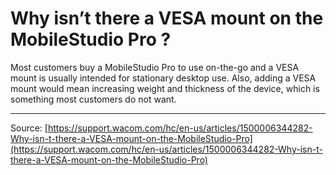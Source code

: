 # Why isn’t there a VESA mount on the MobileStudio Pro ?

Most customers buy a MobileStudio Pro to use on-the-go and a VESA mount is usually intended for stationary desktop use. Also, adding a VESA mount would mean increasing weight and thickness of the device, which is something most customers do not want.

---
Source: [https://support.wacom.com/hc/en-us/articles/1500006344282-Why-isn-t-there-a-VESA-mount-on-the-MobileStudio-Pro](https://support.wacom.com/hc/en-us/articles/1500006344282-Why-isn-t-there-a-VESA-mount-on-the-MobileStudio-Pro)
